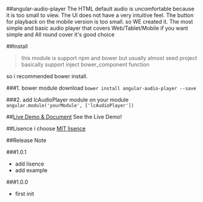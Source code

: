 ##angular-audio-player
The HTML default audio is uncomfortable because it is too small to view. The UI does not have a very intuitive feel. The button for playback on the mobile version is too small. so WE created it. The most simple and basic audio player that covers Web/Tablet/Mobile if you want simple and All round cover it's good choice


##Install

>this module is support npm and bower
but usually almost seed project basically support 
inject bower_component function

so i recommended bower install.

###1. bower module download
`
bower install angular-audio-player --save
`

###2. add lcAudioPlayer module on your module
`
angular.module('yourModule', ['lcAudioPlayer'])
`

##[Live Demo & Document](https://polyglotm.github.io/angular-audio-player/)
See the Live Demo!



##Lisence
i choose [MIT lisence](https://opensource.org/licenses/MIT)

##Release Note

###1.0.1
* add lisence
* add example

###1.0.0 
* first init
